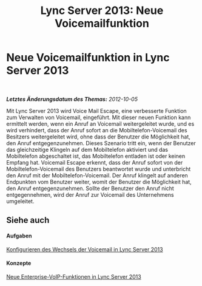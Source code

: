 ﻿---
title: 'Lync Server 2013: Neue Voicemailfunktion'
TOCTitle: Neue Voicemailfunktion
ms:assetid: 84d13238-67ef-42cc-801a-2d8147ba3b7f
ms:mtpsurl: https://technet.microsoft.com/de-de/library/JJ688117(v=OCS.15)
ms:contentKeyID: 49890822
ms.date: 05/19/2016
mtps_version: v=OCS.15
ms.translationtype: HT
---

# Neue Voicemailfunktion in Lync Server 2013

 

_**Letztes Änderungsdatum des Themas:** 2012-10-05_

Mit Lync Server 2013 wird Voice Mail Escape, eine verbesserte Funktion zum Verwalten von Voicemail, eingeführt. Mit dieser neuen Funktion kann ermittelt werden, wenn ein Anruf an Voicemail weitergeleitet wurde, und es wird verhindert, dass der Anruf sofort an die Mobiltelefon-Voicemail des Besitzers weitergeleitet wird, ohne dass der Benutzer die Möglichkeit hat, den Anruf entgegenzunehmen. Dieses Szenario tritt ein, wenn der Benutzer das gleichzeitige Klingeln auf dem Mobiltelefon aktiviert und das Mobiltelefon abgeschaltet ist, das Mobiltelefon entladen ist oder keinen Empfang hat. Voicemail Escape erkennt, dass der Anruf sofort von der Mobiltelefon-Voicemail des Benutzers beantwortet wurde und unterbricht den Anruf mit der Mobiltelefon-Voicemail. Der Anruf klingelt auf anderen Endpunkten vom Benutzer weiter, womit der Benutzer die Möglichkeit hat, den Anruf entgegenzunehmen. Sollte der Benutzer den Anruf nicht entgegennehmen, wird der Anruf zur Voicemail des Unternehmens umgeleitet.

## Siehe auch

#### Aufgaben

[Konfigurieren des Wechsels der Voicemail in Lync Server 2013](lync-server-2013-configuring-voice-mail-escape.md)  

#### Konzepte

[Neue Enterprise-VoIP-Funktionen in Lync Server 2013](lync-server-2013-new-enterprise-voice-features.md)


